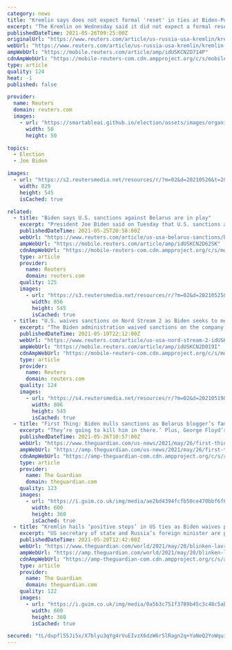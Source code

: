 ```yaml
---
category: news
title: "Kremlin says does not expect formal 'reset' in ties at Biden-Putin summit"
excerpt: "The Kremlin on Wednesday said it did not expect a formal reset in Russia-U.S. ties at a summit between Russian President Vladimir Putin and U.S. President Joe Biden next month."
publishedDateTime: 2021-05-26T09:25:00Z
originalUrl: "https://www.reuters.com/article/us-russia-usa-kremlin/kremlin-says-does-not-expect-formal-reset-in-ties-at-biden-putin-summit-idUSKCN2D714P"
webUrl: "https://www.reuters.com/article/us-russia-usa-kremlin/kremlin-says-does-not-expect-formal-reset-in-ties-at-biden-putin-summit-idUSKCN2D714P"
ampWebUrl: "https://mobile.reuters.com/article/amp/idUSKCN2D714P"
cdnAmpWebUrl: "https://mobile-reuters-com.cdn.ampproject.org/c/s/mobile.reuters.com/article/amp/idUSKCN2D714P"
type: article
quality: 124
heat: -1
published: false

provider:
  name: Reuters
  domain: reuters.com
  images:
    - url: "https://smartableai.github.io/election/assets/images/organizations/reuters.com-50x50.jpg"
      width: 50
      height: 50

topics:
  - Election
  - Joe Biden

images:
  - url: "https://s2.reutersmedia.net/resources/r/?m=02&d=20210526&t=2&i=1563448381&w=&fh=545px&fw=&ll=&pl=&sq=&r=LYNXNPEH4P0LH"
    width: 829
    height: 545
    isCached: true

related:
  - title: "Biden says U.S. sanctions against Belarus are in play"
    excerpt: "President Joe Biden said on Tuesday that U.S. sanctions against Belarus are in play, but declined to offer more details."
    publishedDateTime: 2021-05-25T20:58:00Z
    webUrl: "https://www.reuters.com/article/us-usa-belarus-sanctions/biden-says-us-sanctions-against-belarus-are-in-play-idUSKCN2D62SK"
    ampWebUrl: "https://mobile.reuters.com/article/amp/idUSKCN2D62SK"
    cdnAmpWebUrl: "https://mobile-reuters-com.cdn.ampproject.org/c/s/mobile.reuters.com/article/amp/idUSKCN2D62SK"
    type: article
    provider:
      name: Reuters
      domain: reuters.com
    quality: 125
    images:
      - url: "https://s3.reutersmedia.net/resources/r/?m=02&d=20210525&t=2&i=1563384482&w=&fh=545px&fw=&ll=&pl=&sq=&r=LYNXNPEH4O1EO"
        width: 856
        height: 545
        isCached: true
  - title: "U.S. waives sanctions on Nord Stream 2 as Biden seeks to mend Europe ties"
    excerpt: "The Biden administration waived sanctions on the company behind Russia's Nord Stream 2 gas pipeline to Germany and its chief executive, Secretary of State Antony Blinken said on Wednesday, a move decried by critics of the project in Congress."
    publishedDateTime: 2021-05-19T22:12:00Z
    webUrl: "https://www.reuters.com/article/us-usa-nord-stream-2-idUSKCN2D019I"
    ampWebUrl: "https://mobile.reuters.com/article/amp/idUSKCN2D019I"
    cdnAmpWebUrl: "https://mobile-reuters-com.cdn.ampproject.org/c/s/mobile.reuters.com/article/amp/idUSKCN2D019I"
    type: article
    provider:
      name: Reuters
      domain: reuters.com
    quality: 124
    images:
      - url: "https://s4.reutersmedia.net/resources/r/?m=02&d=20210519&t=2&i=1562705559&w=&fh=545px&fw=&ll=&pl=&sq=&r=LYNXNPEH4I0NT"
        width: 806
        height: 545
        isCached: true
  - title: "First Thing: Biden mulls sanctions as Belarus blogger’s family beg for help"
    excerpt: "They’re going to kill him in there.’ Plus, George Floyd’s family urges Joe Biden to pass policing bill"
    publishedDateTime: 2021-05-26T10:57:00Z
    webUrl: "https://www.theguardian.com/us-news/2021/may/26/first-thing-belarus-raman-pratasevich-family"
    ampWebUrl: "https://amp.theguardian.com/us-news/2021/may/26/first-thing-belarus-raman-pratasevich-family"
    cdnAmpWebUrl: "https://amp-theguardian-com.cdn.ampproject.org/c/s/amp.theguardian.com/us-news/2021/may/26/first-thing-belarus-raman-pratasevich-family"
    type: article
    provider:
      name: The Guardian
      domain: theguardian.com
    quality: 123
    images:
      - url: "https://i.guim.co.uk/img/media/ae2bd4394fcfb50ce470bbf6f64790c35d479e2b/0_332_4922_2954/master/4922.jpg?width=300&quality=45&auto=format&fit=max&dpr=2&s=4566eb5507a3823adc28a29f85a91b52"
        width: 600
        height: 360
        isCached: true
  - title: "Kremlin hails ‘positive steps’ in US ties as Biden waives pipeline sanctions"
    excerpt: "US secretary of state and Russia’s foreign minister are polite but firm in their first face-to-face encounter"
    publishedDateTime: 2021-05-20T12:42:00Z
    webUrl: "https://www.theguardian.com/world/2021/may/20/blinken-lavrov-meeting-us-russia-iceland-arctic"
    ampWebUrl: "https://amp.theguardian.com/world/2021/may/20/blinken-lavrov-meeting-us-russia-iceland-arctic"
    cdnAmpWebUrl: "https://amp-theguardian-com.cdn.ampproject.org/c/s/amp.theguardian.com/world/2021/may/20/blinken-lavrov-meeting-us-russia-iceland-arctic"
    type: article
    provider:
      name: The Guardian
      domain: theguardian.com
    quality: 122
    images:
      - url: "https://i.guim.co.uk/img/media/0a5b3c751f3789b45c3c48c5aba68346c7cb4d61/0_35_2945_1768/master/2945.jpg?width=300&quality=45&auto=format&fit=max&dpr=2&s=cfc419b0941389b997af93dd23afb8d7"
        width: 600
        height: 360
        isCached: true

secured: "tL/dupfl55Ji5x/X7blyu3qYg4rVuEIvzX6dzW6rSlRagn2q+YaNeQ2YoWquiVkCKeF4cW5q95E0yQyusP3y/hUSNauQBfIfz3sYbIxS5izDbkQuNeFHmXZY0+JZpWaAn1Pcbg3bOa5eOSmFcuVo3kYCLfJ3ZM9asw5/dm4IVZ59aXR83hclAUKbXvJ6uM2f3zb6xFCQN2b0NBeLJookPx7Ky+HSYp7p7fXtiQgtRq7JsLZ11t9xX3pDVa6TmXIkN1w679nXSbAM9+kNcxfBS9xgSf8MJz/XjCl36E2iZBnJlN6/ybUx4tOEGiVmKid6dxWQlqDUe46ahKsu+1tpVUhuYe4pmzXC34zPGQNNHbI=;kfN1toDPqTzh6z+gro4eXg=="
---
```


